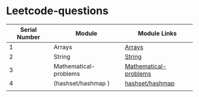
# Leetcode-questions

| Serial Number | Module      | Module Links                                                                                       |
|---------------|-------------|---------------------------------------------------------------------------------------------------|
| 1             | Arrays    | [Arrays](./Arrays/)         |
| 2             | String      | [String](./String/)             |
| 3             | Mathematical-problems        | [Mathematical-problems](./Mathematical-problems/)                 |
| 4             | (hashset/hashmap )            | [hashset/hashmap](./hashset/hashmap)           |
                                                                                    |
